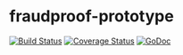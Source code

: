 # fraudproof-prototype

[![Build Status](https://travis-ci.org/asonnino/fraudproofs-prototype.svg?branch=master)](https://travis-ci.org/asonnino/fraudproofs-prototype)
[![Coverage Status](https://coveralls.io/repos/github/asonnino/fraudproofs-prototype/badge.svg?branch=master)](https://coveralls.io/github/asonnino/fraudproofs-prototype?branch=master)
[![GoDoc](https://godoc.org/github.com/asonnino/fraudproofs-prototype?status.svg)](https://godoc.org/github.com/asonnino/fraudproofs-prototype)

